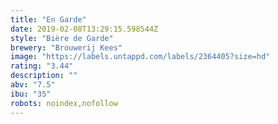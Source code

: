 ```yaml
---
title: "En Garde"
date: 2019-02-08T13:29:15.598544Z
style: "Bière de Garde"
brewery: "Brouwerij Kees"
image: "https://labels.untappd.com/labels/2364405?size=hd"
rating: "3.44"
description: ""
abv: "7.5"
ibu: "35"
robots: noindex,nofollow
---
```

